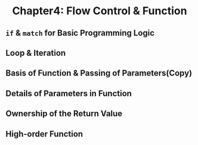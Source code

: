 # <center> Chapter4: Flow Control & Function </center>
## `if` & `match` for Basic Programming Logic

## Loop & Iteration

## Basis of Function & Passing of Parameters(Copy)

## Details of Parameters in Function

## Ownership of the Return Value

## High-order Function